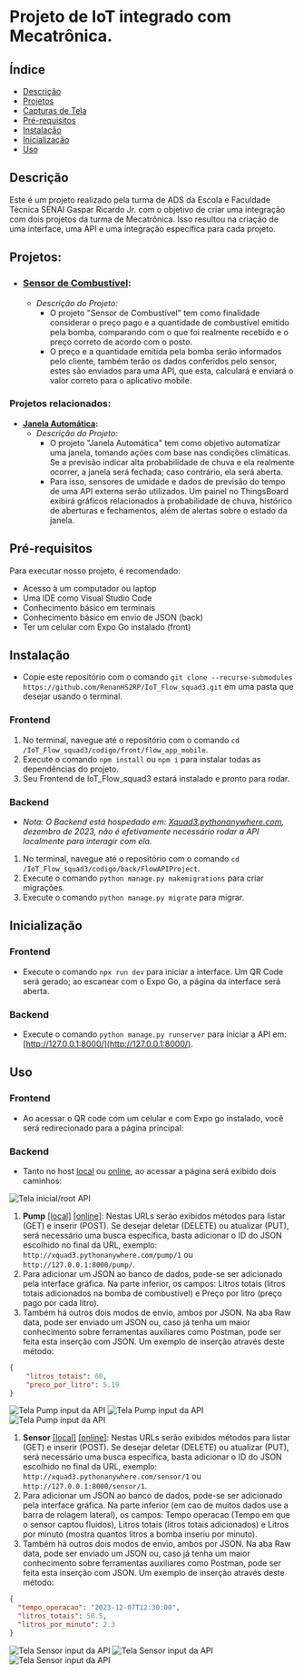 # Projeto de IoT integrado com Mecatrônica.

## Índice
- [Descrição](#descrição)
- [Projetos](#projetos)
- [Capturas de Tela](#capturas-de-tela)
- [Pré-requisitos](#pré-requisitos)
- [Instalação](#instalação)
- [Inicialização](#inicialização)
- [Uso](#uso)

## Descrição
Este é um projeto realizado pela turma de ADS da Escola e Faculdade Técnica SENAI Gaspar Ricardo Jr. com o objetivo de criar uma integração com dois projetos da turma de Mecatrônica. Isso resultou na criação de uma interface, uma API e uma integração específica para cada projeto.

## Projetos:
- ### **[Sensor de Combustível](https://github.com/RenanHS2RP/IoT_Flow_squad3/):**
    - *Descrição do Projeto:*
        - O projeto "Sensor de Combustível" tem como finalidade considerar o preço pago e a quantidade de combustível emitido pela bomba, comparando com o que foi realmente recebido e o preço correto de acordo com o posto.
        - O preço e a quantidade emitida pela bomba serão informados pelo cliente, também terão os dados conferidos pelo sensor, estes são enviados para uma API, que esta, calculará e enviará o valor correto para o aplicativo mobile.

### Projetos relacionados:

- **[Janela Automática](https://github.com/RenanHS2RP/IoT_Window_squad3/):**
    - *Descrição do Projeto:*
        - O projeto "Janela Automática" tem como objetivo automatizar uma janela, tomando ações com base nas condições climáticas. Se a previsão indicar alta probabilidade de chuva e ela realmente ocorrer, a janela será fechada; caso contrário, ela será aberta.
        - Para isso, sensores de umidade e dados de previsão do tempo de uma API externa serão utilizados. Um painel no ThingsBoard exibirá gráficos relacionados à probabilidade de chuva, histórico de aberturas e fechamentos, além de alertas sobre o estado da janela.

## Pré-requisitos
Para executar nosso projeto, é recomendado:
- Acesso à um computador ou laptop
- Uma IDE como Visual Studio Code
- Conhecimento básico em terminais
- Conhecimento básico em envio de JSON (back)
- Ter um celular com Expo Go instalado (front)

## Instalação
- Copie este repositório com o comando `git clone --recurse-submodules https://github.com/RenanHS2RP/IoT_Flow_squad3.git` em uma pasta que desejar usando o terminal.

### Frontend
1. No terminal, navegue até o repositório com o comando `cd /IoT_Flow_squad3/codigo/front/flow_app_mobile`.
2. Execute o comando `npm install` ou `npm i` para instalar todas as dependências do projeto.
3. Seu Frontend de IoT_Flow_squad3 estará instalado e pronto para rodar.

### Backend
- *Nota: O Backend está hospedado em: [Xquad3.pythonanywhere.com](Xquad3.pythonanywhere.com), dezembro de 2023, não é efetivamente necessário rodar a API localmente para interagir com ela.*
1. No terminal, navegue até o repositório com o comando `cd /IoT_Flow_squad3/codigo/back/FlowAPIProject`.
2. Execute o comando `python manage.py makemigrations` para criar migrações.
3. Execute o comando `python manage.py migrate` para migrar.

## Inicialização
### Frontend
- Execute o comando `npx run dev` para iniciar a interface. Um QR Code será gerado; ao escanear com o Expo Go, a página da interface será aberta.
### Backend
- Execute o comando `python manage.py runserver` para iniciar a API em: [http://127.0.0.1:8000/](http://127.0.0.1:8000/).

## Uso
### Frontend
- Ao acessar o QR code com um celular e com Expo go instalado, você será redirecionado para a página principal:


### Backend
- Tanto no host [local](http://127.0.0.1:8000/) ou [online](Xquad3.pythonanywhere.com), ao acessar a página será exibido dois caminhos:

![Tela inicial/root API](/assets/img1.png)

1. **Pump** [[local]](http://127.0.0.1:8000/pump/) [[online]](http://xquad3.pythonanywhere.com/pump/): Nestas URLs serão exibidos métodos para listar (GET) e inserir (POST). Se desejar deletar (DELETE) ou atualizar (PUT), será necessário uma busca específica, basta adicionar o ID do JSON escolhido no final da URL, exemplo: `http://xquad3.pythonanywhere.com/pump/1` ou `http://127.0.0.1:8000/pump/`.
2. Para adicionar um JSON ao banco de dados, pode-se ser adicionado pela interface gráfica. Na parte inferior, os campos: Litros totais (litros totais adicionados na bomba de combustível) e Preço por litro (preço pago por cada litro).
3. Também há outros dois modos de envio, ambos por JSON. Na aba Raw data, pode ser enviado um JSON ou, caso já tenha um maior conhecimento sobre ferramentas auxiliares como Postman, pode ser feita esta inserção com JSON. Um exemplo de inserção através deste método:
```JSON
{
    "litros_totais": 60,
    "preco_por_litro": 5.19
}
```

![Tela Pump input da API](/assets/img2.0.png)
![Tela Pump input da API](/assets/img2.png)
![Tela Pump input da API](/assets/img2.1.png)

1. **Sensor** [[local]](http://127.0.0.1:8000/sensor/) [[online]](http://xquad3.pythonanywhere.com/sensor/): Nestas URLs serão exibidos métodos para listar (GET) e inserir (POST). Se desejar deletar (DELETE) ou atualizar (PUT), será necessário uma busca específica, basta adicionar o ID do JSON escolhido no final da URL, exemplo: `http://xquad3.pythonanywhere.com/sensor/1` ou `http://127.0.0.1:8000/sensor/1`.
2. Para adicionar um JSON ao banco de dados, pode-se ser adicionado pela interface gráfica. Na parte inferior (em cao de muitos dados use a barra de rolagem lateral), os campos: Tempo operacao (Tempo em que o sensor captou fluidos), Litros totais (litros totais adicionados) e Litros por minuto (mostra quantos litros a bomba inseriu por minuto).
3. Também há outros dois modos de envio, ambos por JSON. Na aba Raw data, pode ser enviado um JSON ou, caso já tenha um maior conhecimento sobre ferramentas auxiliares como Postman, pode ser feita esta inserção com JSON. Um exemplo de inserção através deste método:
```JSON
{
  "tempo_operacao": "2023-12-07T12:30:00",
  "litros_totais": 50.5,
  "litros_por_minuto": 2.3
}
```

![Tela Sensor input da API](/assets/img3.0.png)
![Tela Sensor input da API](/assets/img3.png)
![Tela Sensor input da API](/assets/img3.1.png)